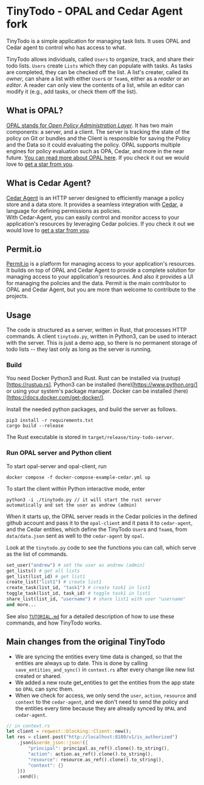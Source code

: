 # TinyTodo - OPAL and Cedar Agent fork

TinyTodo is a simple application for managing task lists. It uses OPAL and Cedar agent to control who has access to what.

TinyTodo allows individuals, called `Users` to organize, track, and share their todo lists. `Users` create `Lists` which they can populate with tasks. As tasks are completed, they can be checked off the list. A list's creater, called its _owner_, can share a list with either `User`s or `Team`s, either as a _reader_ or an _editor_. A reader can only view the contents of a list, while an editor can modify it (e.g., add tasks, or check them off the list).

## What is OPAL?

[OPAL stands for _Open Policy Administration Layer_](https://github.com/permitio/opal). It has two main components: a server, and a client. The server is tracking the state of the policy on Git or bundles and the Client is responsible for saving the Policy and the Data so it could evaluating the policy.
OPAL supports multiple engines for policy evaluation such as OPA, Cedar, and more in the near future.
[You can read more about OPAL here](https://opal.ac).
If you check it out we would love to [get a star from you](https://github.com/permitio/opal).


## What is Cedar Agent?

[Cedar Agent](https://github.com/permitio/cedar-agent) is an HTTP server designed to efficiently manage a policy store and a data store.
It provides a seamless integration with [Cedar](https://www.cedarpolicy.com/en), a language for defining permissions as
policies.  
With Cedar-Agent, you can easily control and monitor access to your application's resources by leveraging Cedar
policies.
If you check it out we would love to [get a star from you](https://github.com/permitio/cedar-agent).

## Permit.io

[Permit.io](https://permit.io) is a platform for managing access to your application's resources. It builds on top of OPAL and Cedar Agent to provide a complete solution for managing access to your application's resources. And also it provides a UI for managing the policies and the data.
Permit is the main contributor to OPAL and Cedar Agent, but you are more than welcome to contribute to the projects.


## Usage

The code is structured as a server, written in Rust, that processes HTTP commands. A client `tinytodo.py`, written in Python3, can be used to interact with the server. This is just a demo app, so there is no permanent storage of todo lists -- they last only as long as the server is running.

### Build

You need Docker Python3 and Rust. Rust can be installed via (rustup)[https://rustup.rs]. Python3 can be installed (here)[https://www.python.org/] or using your system's package manager. Docker can be installed (here)[https://docs.docker.com/get-docker/].

Install the needed python packages, and build the server as follows. 
```shell
pip3 install -r requirements.txt
cargo build --release
```
The Rust executable is stored in `target/release/tiny-todo-server`.

### Run OPAL server and Python client
To start opal-server and opal-client, run
```shell
docker compose -f docker-compose-example-cedar.yml up
```

To start the client within Python interactive mode, enter
```shell
python3 -i ./tinytodo.py // it will start the rust server automatically and set the user as andrew (admin)
```


When it starts up, the OPAL server reads in the Cedar policies in the defined github account and pass it to the `opal-client` and it pass it to `cedar-agent`, and the Cedar entities, which define the TinyTodo `User`s and `Team`s, from `data/data.json` sent as well to the `cedar-agent` by `opal`.

Look at the `tinytodo.py` code to see the functions you can call, which serve as the list of commands.
```python
set_user("andrew") # set the user as andrew (admin)
get_lists() # get all lists
get_list(list_id) # get list1
create_list("list1") # create list1
create_task(list_id, "task1") # create task1 in list1
toggle_task(list_id, task_id) # toggle task1 in list1
share_list(list_id, "username") # share list1 with user "username"
and more...
```

See also [`TUTORIAL.md`](./TUTORIAL.md) for a detailed description of how to use these commands, and how TinyTodo works.

## Main changes from the original TinyTodo

- We are syncing the entities every time data is changed, so that the entities are always up to date. This is done by calling `save_entities_and_sync()` in `context.rs` after every change like new list created or shared.
- We added a new route get_entities to get the entities from the app state so `OPAL` can sync them.
- When we check for access, we only send the `user`, `action`, `resource` and `context` to the `cedar-agent`, and we don't need to send the policy and the entities every time because they are already synced by `OPAL` and `cedar-agent`.
```rust
// in context.rs
let client = reqwest::blocking::Client::new();
let res = client.post("http://localhost:8180/v1/is_authorized")
    .json(&serde_json::json!({
        "principal": principal.as_ref().clone().to_string(),
        "action": action.as_ref().clone().to_string(),
        "resource": resource.as_ref().clone().to_string(),
        "context": {}
    }))
    .send();
```
